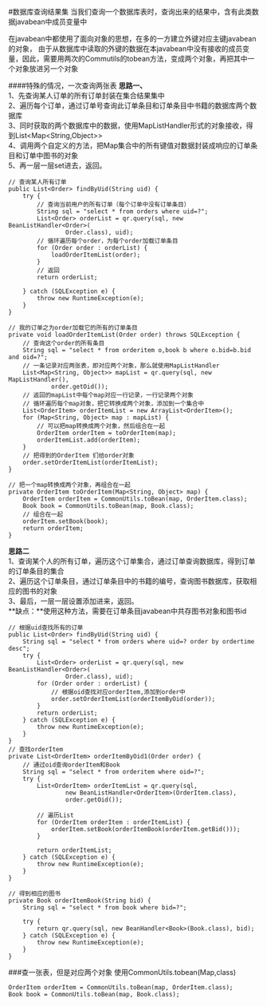 #数据库查询结果集
当我们查询一个数据库表时，查询出来的结果中，含有此类数据javabean中成员变量中


在javabean中都使用了面向对象的思想，在多的一方建立外键对应主键javabean的对象，
由于从数据库中读取的外键的数据在本javabean中没有接收的成员变量，因此，需要用两次的Commutils的tobean方法，变成两个对象，再把其中一个对象放进另一个对象  

####特殊的情况，一次查询两张表
**思路一、**  
1、先查询某人订单的所有订单封装在集合结果集中  
2、遍历每个订单，通过订单号查询此订单条目和订单条目中书籍的数据库两个数据库  
3、同时获取的两个数据库中的数据，使用MapListHandler形式的对象接收，得到List<Map<String,Object>>  
4、调用两个自定义的方法，把Map集合中的所有键值对数据封装成响应的订单条目和订单中图书的对象  
5、再一层一层set进去，返回。
	
	// 查询某人所有订单
	public List<Order> findByUid(String uid) {
		try {
			// 查询当前用户的所有订单（每个订单中没有订单条目）
			String sql = "select * from orders where uid=?";
			List<Order> orderList = qr.query(sql, new BeanListHandler<Order>(
					Order.class), uid);
			// 循环遍历每个order，为每个order加载订单条目
			for (Order order : orderList) {
				loadOrderItemList(order);
			}
			// 返回
			return orderList;

		} catch (SQLException e) {
			throw new RuntimeException(e);
		}
	}

	// 我的订单之为order加载它的所有的订单条目
	private void loadOrderItemList(Order order) throws SQLException {
		// 查询这个order的所有条目
		String sql = "select * from orderitem o,book b where o.bid=b.bid and oid=?";
		// 一条记录对应两张表，即对应两个对象，那么就使用MapListHandler
		List<Map<String, Object>> mapList = qr.query(sql, new MapListHandler(),
				order.getOid());
		// 返回的mapList中每个map对应一行记录，一行记录两个对象
		// 循环遍历每个map对象，把它转换成两个对象，添加到一个集合中
		List<OrderItem> orderItemList = new ArrayList<OrderItem>();
		for (Map<String, Object> map : mapList) {
			// 可以把map转换成两个对象，然后组合在一起
			OrderItem orderItem = toOrderItem(map);
			orderItemList.add(orderItem);
		}
		// 把得到的OrderItem 们给order对象
		order.setOrderItemList(orderItemList);
	}

	// 把一个map转换成两个对象，再组合在一起
	private OrderItem toOrderItem(Map<String, Object> map) {
		OrderItem orderItem = CommonUtils.toBean(map, OrderItem.class);
		Book book = CommonUtils.toBean(map, Book.class);
		// 组合在一起
		orderItem.setBook(book);
		return orderItem;
	}
**思路二**  
1、查询某个人的所有订单，遍历这个订单集合，通过订单查询数据库，得到订单的订单条目的集合  
2、遍历这个订单条目，通过订单条目中的书籍的编号，查询图书数据库，获取相应的图书的对象  
3、最后，一层一层设置添加进来，返回。  
**缺点：**使用这种方法，需要在订单条目javabean中共存图书对象和图书id

	// 根据uid查找所有的订单
	public List<Order> findByUid(String uid) {
		String sql = "select * from orders where uid=? order by ordertime desc";
		try {
			List<Order> orderList = qr.query(sql, new BeanListHandler<Order>(
					Order.class), uid);
			for (Order order : orderList) {
				// 根据oid查找对应orderItem,添加到order中
				order.setOrderItemList(orderItemByOid(order));
			}
			return orderList;
		} catch (SQLException e) {
			throw new RuntimeException(e);
		}
	}	
	// 查找orderItem
	private List<OrderItem> orderItemByOid1(Order order) {
		// 通过oid查询orderItem和Book
		String sql = "select * from orderitem where oid=?";
		try {
			List<OrderItem> orderItemList = qr.query(sql,
					new BeanListHandler<OrderItem>(OrderItem.class),
					order.getOid());

			// 遍历List
			for (OrderItem orderItem : orderItemList) {
				orderItem.setBook(orderItemBook(orderItem.getBid()));
			}

			return orderItemList;
		} catch (SQLException e) {
			throw new RuntimeException(e);
		}
	}

	// 得到相应的图书
	private Book orderItemBook(String bid) {
		String sql = "select * from book where bid=?";

		try {
			return qr.query(sql, new BeanHandler<Book>(Book.class), bid);
		} catch (SQLException e) {
			throw new RuntimeException(e);
		}
	}

###查一张表，但是对应两个对象
使用CommonUtils.tobean(Map,class)  

	OrderItem orderItem = CommonUtils.toBean(map, OrderItem.class);
	Book book = CommonUtils.toBean(map, Book.class);



